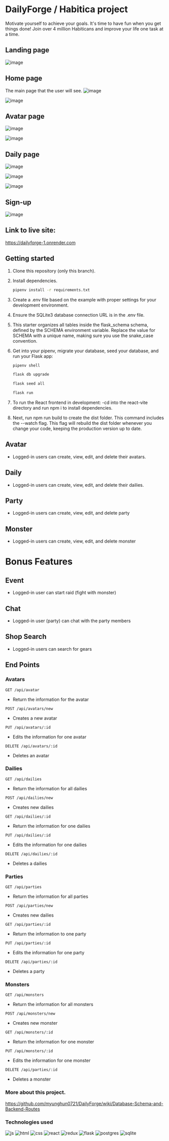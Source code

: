 # DailyForge / Habitica project
Motivate yourself to achieve your goals.
It's time to have fun when you get things done! Join over 4 million Habiticans and improve your life one task at a time.

## Landing page
![image](https://github.com/myunghun0721/DailyForge/assets/46683500/1948206d-c571-48be-a95f-168e1681d56f)

## Home page
The main page that the user will see.
![image](https://github.com/myunghun0721/DailyForge/assets/46683500/8bfd2c74-f7f3-4d31-84b9-bac94d571851)

![image](https://github.com/myunghun0721/DailyForge/assets/46683500/175105dd-504d-4798-aaf2-0db58620030d)

## Avatar page
![image](https://github.com/myunghun0721/DailyForge/assets/46683500/28a70aac-8f53-4495-b273-f5fb0e048d96)

![image](https://github.com/myunghun0721/DailyForge/assets/46683500/3bee85af-fdbb-4529-bc7f-8c90dfcbca1b)

## Daily page
![image](https://github.com/myunghun0721/DailyForge/assets/46683500/aac0009c-f729-4fad-84bd-0e10a6ec2750)

![image](https://github.com/myunghun0721/DailyForge/assets/46683500/c847b4f0-2c8f-498e-b46a-922937e74ee3)

![image](https://github.com/myunghun0721/DailyForge/assets/46683500/d4f7dc4b-e565-414a-87e6-1f98deb720d1)

## Sign-up
![image](https://github.com/myunghun0721/DailyForge/assets/46683500/3b27c455-bb5f-4b07-a6a2-8a50643ada64)


## Link to live site:
https://dailyforge-1.onrender.com

## Getting started

1. Clone this repository (only this branch).

2. Install dependencies.

   ```bash
   pipenv install -r requirements.txt
   ```
3. Create a .env file based on the example with proper settings for your development environment.
4. Ensure the SQLite3 database connection URL is in the .env file.
5. This starter organizes all tables inside the flask_schema schema, defined by the SCHEMA environment variable. Replace the value for SCHEMA with a unique name, making sure you use the snake_case convention.
6. Get into your pipenv, migrate your database, seed your database, and run your Flask app:
   ```bash
   pipenv shell
   ```
   ```bash
   flask db upgrade
   ```
   ```bash
   flask seed all
   ```
   ```bash
   flask run
   ```
7. To run the React frontend in development: -cd into the react-vite directory and run npm i to install dependencies.
8. Next, run npm run build to create the dist folder. This command includes the --watch flag. This flag will rebuild the dist folder whenever you change your code, keeping the production version up to date.

## Avatar
* Logged-in users can create, view, edit, and delete their avatars.

## Daily
* Logged-in users can create, view, edit, and delete their dailies.

## Party
* Logged-in users can create, view, edit, and delete party

## Monster
* Logged-in users can create, view, edit, and delete monster

# Bonus Features
## Event
* Logged-in user can start raid (fight with monster)

## Chat
* Logged-in user (party) can chat with the party members

## Shop Search
* Logged-in users can search for gears

## End Points
### Avatars
`GET /api/avatar`
  * Return the information for the avatar

`POST /api/avatars/new`
  * Creates a new avatar

`PUT /api/avatars/:id`
  * Edits the information for one avatar

`DELETE /api/avatars/:id`
  * Deletes an avatar

### Dailies
`GET /api/dailies`
  * Return the information for all dailies

`POST /api/dailies/new`
  * Creates new dailies

`GET /api/dailies/:id`
  * Return the information for one dailies

`PUT /api/dailies/:id`
  * Edits the information for one dailies

`DELETE /api/dailies/:id`
  * Deletes a dailies

### Parties
`GET /api/parties`
  * Return the information for all parties

`POST /api/parties/new`
  * Creates new dailies

`GET /api/parties/:id`
  * Return the information to one party

`PUT /api/parties/:id`
  * Edits the information for one party

`DELETE /api/parties/:id`
  * Deletes a party

### Monsters
`GET /api/monsters`
  * Return the information for all monsters

`POST /api/monsters/new`
  * Creates new monster

`GET /api/monsters/:id`
  * Return the information for one monster

`PUT /api/monsters/:id`
  * Edits the information for one monster

`DELETE /api/parties/:id`
  * Deletes a monster

### More about this project.
https://github.com/myunghun0721/DailyForge/wiki/Database-Schema-and-Backend-Routes

### Technologies used
![js](https://img.shields.io/badge/JavaScript-F7DF1E?style=for-the-badge&logo=JavaScript&logoColor=white)
![html](https://img.shields.io/badge/HTML5-E34F26?style=for-the-badge&logo=html5&logoColor=white)
![css](https://img.shields.io/badge/CSS3-1572B6?style=for-the-badge&logo=css3&logoColor=white)
![react](https://img.shields.io/badge/React-20232A?style=for-the-badge&logo=react&logoColor=61DAFB)
![redux](https://img.shields.io/badge/Redux-593D88?style=for-the-badge&logo=redux&logoColor=white)
![flask](https://img.shields.io/badge/Flask-000000?style=for-the-badge&logo=flask&logoColor=white)
![postgres](https://img.shields.io/badge/PostgreSQL-316192?style=for-the-badge&logo=postgresql&logoColor=white)
![sqlite](https://img.shields.io/badge/SQLite-07405E?style=for-the-badge&logo=sqlite&logoColor=white)

